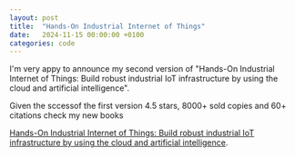 ```yaml
---
layout: post
title:  "Hands-On Industrial Internet of Things"
date:   2024-11-15 00:00:00 +0100
categories: code
---
```


I'm very appy to announce my second version of "Hands-On Industrial Internet of Things: Build robust industrial IoT infrastructure by using the cloud and artificial intelligence". 

Given the sccessof the first version 4.5 stars, 8000+ sold copies and 60+ citations check my new books

 [Hands-On Industrial Internet of Things: Build robust industrial IoT infrastructure by using the cloud and artificial intelligence](https://g.co/kgs/R326fHS).